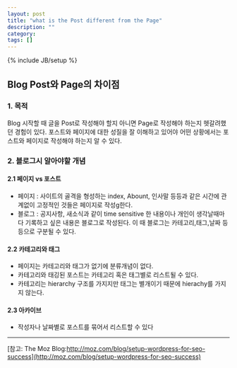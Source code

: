 ```yaml
---
layout: post
title: "what is the Post different from the Page"
description: ""
category: 
tags: []
---
```

{% include JB/setup %}

## Blog Post와 Page의 차이점

### 1. 목적 
Blog 시작할 때 글을 Post로 작성해야 할지 아니면 Page로 작성해야 하는지 헷갈려했던 경험이 있다. 
포스트와 페이지에 대한 성질을 잘 이해하고 있어야 어떤 상황에서는 포스트와 페이지로 작성해야 하는지 
알 수 있다. 


### 2. 블로그시 알아야할 개념 

#### 2.1 페이지 vs 포스트

- 페이지 : 사이트의 골격을 형성하는 index, Abount, 인사말 등등과 같은 시간에 관계없이 고정적인 것들은 페이지로 작성g한다. 
- 블로그 : 공지사항, 새소식과 같이 time sensitive 한 내용이나 개인이 생각날때마다 기록하고 싶은 내용은 블로그로 작성된다. 이 때 블로그는 카테고리,태그,날짜 등등으로 구분될 수 있다.  

#### 2.2 카테고리와 태그

- 페이지는 카테고리와 태그가 없기에 분류개념이 없다. 
- 카테고리와 태깅된 포스트는 카테고리 혹은 태그별로 리스트될 수 있다.  
- 카테고리는 hierarchy 구조를 가지지만 태그는 별개이기 때문에 hierachy를 가지지 않는다.

#### 2.3 아카이브

- 작성자나 날짜별로 포스트를 묶어서 리스트할 수 있다

---
[참고: The Moz Blog:http://moz.com/blog/setup-wordpress-for-seo-success](http://moz.com/blog/setup-wordpress-for-seo-success)

